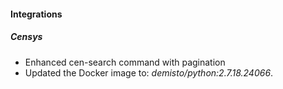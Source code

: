 
#### Integrations
##### Censys
- Enhanced cen-search command with pagination
- Updated the Docker image to: *demisto/python:2.7.18.24066*.
